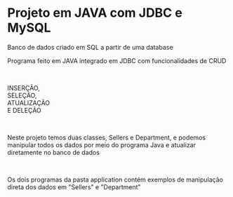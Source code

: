 <h1>Projeto em JAVA com JDBC e MySQL</h1>
<p>Banco de dados criado em SQL a partir de uma database</p>
<p>Programa feito em JAVA integrado em JDBC com funcionalidades de CRUD</p> <br>
<p>INSERÇÃO,<br>
SELEÇÃO, <br>
ATUALIZAÇÃO<br>
E DELEÇÃO </p><br>
<p>Neste projeto temos duas classes, Sellers e Department, e podemos manipular todos os dados por meio do programa Java e atualizar diretamente no banco de dados</p><br>
<p>Os dois programas da pasta application contém exemplos de manipulação direta dos dados em "Sellers" e "Department"</p>
